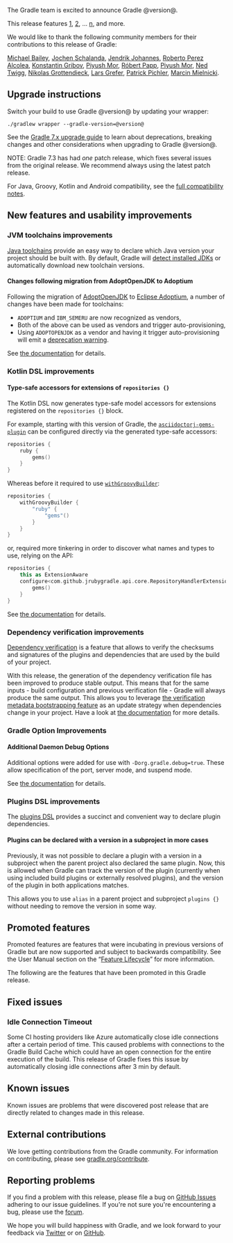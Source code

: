 The Gradle team is excited to announce Gradle @version@.

This release features [1](), [2](), ... [n](), and more.

We would like to thank the following community members for their contributions to this release of Gradle:
<!-- 
Include only their name, impactful features should be called out separately below.
 [Some person](https://github.com/some-person)
-->
[Michael Bailey](https://github.com/yogurtearl),
[Jochen Schalanda](https://github.com/joschi),
[Jendrik Johannes](https://github.com/jjohannes),
[Roberto Perez Alcolea](https://github.com/rpalcolea),
[Konstantin Gribov](https://github.com/grossws),
[Piyush Mor](https://github.com/piyushmor),
[Róbert Papp](https://github.com/TWiStErRob),
[Piyush Mor](https://github.com/piyushmor),
[Ned Twigg](https://github.com/nedtwigg),
[Nikolas Grottendieck](https://github.com/Okeanos),
[Lars Grefer](https://github.com/larsgrefer),
[Patrick Pichler](https://github.com/patrickpichler),
[Marcin Mielnicki](https://github.com/platan).

## Upgrade instructions

Switch your build to use Gradle @version@ by updating your wrapper:

`./gradlew wrapper --gradle-version=@version@`

See the [Gradle 7.x upgrade guide](userguide/upgrading_version_7.html#changes_@baseVersion@) to learn about deprecations, breaking changes and other considerations when upgrading to Gradle @version@. 

NOTE: Gradle 7.3 has had *one* patch release, which fixes several issues from the original release.
We recommend always using the latest patch release.

For Java, Groovy, Kotlin and Android compatibility, see the [full compatibility notes](userguide/compatibility.html).

## New features and usability improvements

<!-- Do not add breaking changes or deprecations here! Add them to the upgrade guide instead. --> 

<!-- 

================== TEMPLATE ==============================

<a name="FILL-IN-KEY-AREA"></a>
### FILL-IN-KEY-AREA improvements

<<<FILL IN CONTEXT FOR KEY AREA>>>
Example:
> The [configuration cache](userguide/configuration_cache.html) improves build performance by caching the result of
> the configuration phase. Using the configuration cache, Gradle can skip the configuration phase entirely when
> nothing that affects the build configuration has changed.

#### FILL-IN-FEATURE
> HIGHLIGHT the usecase or existing problem the feature solves
> EXPLAIN how the new release addresses that problem or use case
> PROVIDE a screenshot or snippet illustrating the new feature, if applicable
> LINK to the full documentation for more details 

================== END TEMPLATE ==========================


==========================================================
ADD RELEASE FEATURES BELOW
vvvvvvvvvvvvvvvvvvvvvvvvvvvvvvvvvvvvvvvvvvvvvvvvvvvvvvvvvv -->

### JVM toolchains improvements

[Java toolchains](userguide/toolchains.html) provide an easy way to declare which Java version your project should be built with.
By default, Gradle will [detect installed JDKs](userguide/toolchains.html#sec:auto_detection) or automatically download new toolchain versions.

#### Changes following migration from AdoptOpenJDK to Adoptium

Following the migration of [AdoptOpenJDK](https://adoptopenjdk.net/) to [Eclipse Adoptium](https://adoptium.net/), a number of changes have been made for toolchains:
* `ADOPTIUM` and `IBM_SEMERU` are now recognized as vendors,
* Both of the above can be used as vendors and trigger auto-provisioning,
* Using `ADOPTOPENJDK` as a vendor and having it trigger auto-provisioning will emit a [deprecation warning](userguide/upgrading_version_7.html#adoptopenjdk_download).

See [the documentation](userguide/toolchains.html#sec:provisioning) for details.

### Kotlin DSL improvements

#### Type-safe accessors for extensions of `repositories {}`

The Kotlin DSL now generates type-safe model accessors for extensions registered on the `repositories {}` block.


For example, starting with this version of Gradle, the [`asciidoctorj-gems-plugin`](https://asciidoctor.github.io/asciidoctor-gradle-plugin/master/user-guide/#asciidoctorj-gems-plugin) can be configured directly via the generated type-safe accessors:


```kotlin
repositories {
    ruby {
        gems()
    }
}
```

Whereas before it required to use [`withGroovyBuilder`]():

```kotlin
repositories {
    withGroovyBuilder {
        "ruby" {
            "gems"()
        }
    }
}
```

or, required more tinkering in order to discover what names and types to use, relying on the API:
```kotlin
repositories {
    this as ExtensionAware
    configure<com.github.jrubygradle.api.core.RepositoryHandlerExtension> {
        gems()
    }
}
```
See [the documentation](userguide/kotlin_dsl.html#type-safe-accessors) for details.

### Dependency verification improvements

[Dependency verification](userguide/dependency_verification.html) is a feature that allows to verify the checksums and signatures of the plugins and dependencies that are used by the build of your project.

With this release, the generation of the dependency verification file has been improved to produce stable output.
This means that for the same inputs - build configuration and previous verification file - Gradle will always produce the same output.
This allows you to leverage [the verification metadata bootstrapping feature](userguide/dependency_verification.html#sec:bootstrapping-verification) as an update strategy when dependencies change in your project.
Have a look at [the documentation](userguide/dependency_verification.html#sec:verification-update) for more details.

### Gradle Option Improvements

#### Additional Daemon Debug Options

Additional options were added for use with `-Dorg.gradle.debug=true`. These allow specification of the port, server mode, and suspend mode.

See [the documentation](userguide/command_line_interface.html#sec:command_line_debugging) for details.

### Plugins DSL improvements

The [plugins DSL](userguide/plugins.html#sec:plugins_block) provides a succinct and convenient way to declare plugin dependencies.

#### Plugins can be declared with a version in a subproject in more cases
Previously, it was not possible to declare a plugin with a version in a subproject when the parent project also declared the same
plugin. Now, this is allowed when Gradle can track the version of the plugin (currently when using included build plugins or externally resolved plugins), and the version of the plugin in both applications matches.

This allows you to use `alias` in a parent project and subproject `plugins {}` without needing to remove the version in some way.

<!-- ^^^^^^^^^^^^^^^^^^^^^^^^^^^^^^^^^^^^^^^^^^^^^^^^^^^^^
ADD RELEASE FEATURES ABOVE
==========================================================

-->

## Promoted features
Promoted features are features that were incubating in previous versions of Gradle but are now supported and subject to backwards compatibility.
See the User Manual section on the “[Feature Lifecycle](userguide/feature_lifecycle.html)” for more information.

The following are the features that have been promoted in this Gradle release.

<!--
### Example promoted
-->

## Fixed issues

### Idle Connection Timeout

Some CI hosting providers like Azure automatically close idle connections after a certain period of time.
This caused problems with connections to the Gradle Build Cache which could have an open connection for the entire execution of the build.
This release of Gradle fixes this issue by automatically closing idle connections after 3 min by default.

## Known issues

Known issues are problems that were discovered post release that are directly related to changes made in this release.

## External contributions

We love getting contributions from the Gradle community. For information on contributing, please see [gradle.org/contribute](https://gradle.org/contribute).

## Reporting problems

If you find a problem with this release, please file a bug on [GitHub Issues](https://github.com/gradle/gradle/issues) adhering to our issue guidelines. 
If you're not sure you're encountering a bug, please use the [forum](https://discuss.gradle.org/c/help-discuss).

We hope you will build happiness with Gradle, and we look forward to your feedback via [Twitter](https://twitter.com/gradle) or on [GitHub](https://github.com/gradle).
